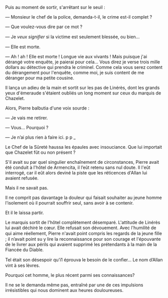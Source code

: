 Puis au moment de sortir, s'arrêtant sur le seuil : 

— Monsieur le chef de la police, demanda-t-il, le crime est-il complet ?

— Que voulez-vous dire par ce mot ?

— Je _veux signiﬁer_ si la victime est seulement blessée, ou bien...

— Elle est morte.

— Ah ! ah ! Elle est morte ! Longue vie aux vivants ! Mais puisque j'ai
dérangé votre enquête, je paierai pour cela... Vous direz je verse trois mille
dollars au détective qui prendra le criminel. Comme cela vous serez content du
dérangement pour l'enquête, comme moi, je suis content de me déranger pour ma
petite cousine.

Il lança un adieu de la main et sortit sur les pas de Linérès, dont les grands
yeux d'émeraude s'étaient oubliés un long moment sur ceux du marquis de Chazelet.

Alors, Pierre balbutia d'une voix sourde :

— Je vais me retirer.

— Vous... Pourquoi ?

— Je n’ai plus rien à faire ici. p p _

Le Chef de la Sûreté haussa les épaules avec insouciance. Que lui importait que Chazelet fût ou non présent ?

S'il avait su par quel singulier enchaînement de circonstances, Pierre
avait été conduit à l'hôtel de Armencita, il l’eût retenu sans nul doute. Il
l'eût interrogé, car il eût alors deviné la piste que les réticences d'Allan lui avaient refusée. 

Mais il ne savait pas.

Il ne comprit pas davantage la douleur qui faisait souhaiter au jeune
homme l'isolement où il pourrait souffrir seul, sans avoir à se contenir.

Et il le laissa partir.

Le marquis sortit de l'hôtel complètement désemparé. L'attitude de Linérès lui avait déchiré le cœur. Elle refusait son dévouement. Avec l'humilité de qui aime réellement, Pierre n'avait point compris les regards de la jeune ﬁlle ;
il n’avait point su y lire la reconnaissance pour son courage et l'épouvante de le livrer aux périls qui avaient supprimé les prétendants à la main de la Fiancée du Diable.

Tel était son désespoir qu’i1 éprouva le besoin de le conﬁer... Le nom d’Allan vint à ses lèvres.

Pourquoi cet homme, le plus récent parmi ses connaissances?

Il ne se le demanda même pas, entraîné par une de ces impulsions irrésistibles qui nous dominent aux heures douloureuses.
